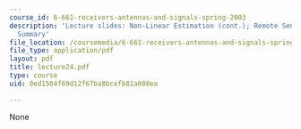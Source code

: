 ```yaml
---
course_id: 6-661-receivers-antennas-and-signals-spring-2003
description: 'Lecture slides: Non-Linear Estimation (cont.); Remote Sensing; Course
  Summary'
file_location: /coursemedia/6-661-receivers-antennas-and-signals-spring-2003/0ed1504f69d12f67ba8bcefb81a008ea_lecture24.pdf
file_type: application/pdf
layout: pdf
title: lecture24.pdf
type: course
uid: 0ed1504f69d12f67ba8bcefb81a008ea

---
```

None